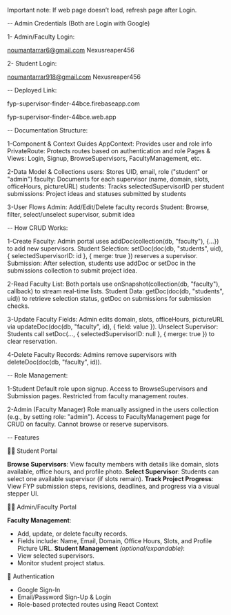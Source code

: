 Important note: If web page doesn’t load, refresh page after Login.

-- Admin Credentials (Both are Login with Google)

1- Admin/Faculty Login:

   noumantarrar6@gmail.com 
   Nexusreaper456

2- Student Login:

   noumantarrar918@gmail.com
   Nexusreaper456

-- Deployed Link:

fyp-supervisor-finder-44bce.firebaseapp.com

fyp-supervisor-finder-44bce.web.app

-- Documentation Structure:

1-Component & Context Guides
   AppContext: Provides user and role info
   PrivateRoute: Protects routes based on authentication and role
   Pages & Views: Login, Signup, BrowseSupervisors, FacultyManagement, etc.

2-Data Model & Collections
   users: Stores UID, email, role ("student" or "admin")
   faculty: Documents for each supervisor (name, domain, slots, officeHours, pictureURL)
   students: Tracks selectedSupervisorID per student
   submissions: Project ideas and statuses submitted by students

3-User Flows
   Admin: Add/Edit/Delete faculty records
   Student: Browse, filter, select/unselect supervisor, submit idea


-- How CRUD Works:

1-Create
   Faculty: Admin portal uses addDoc(collection(db, "faculty"), {...}) to add new supervisors.
   Student Selection: setDoc(doc(db, "students", uid), { selectedSupervisorID: id }, { merge: true }) reserves a supervisor.
   Submission: After selection, students use addDoc or setDoc in the submissions collection to submit project idea.

2-Read
   Faculty List: Both portals use onSnapshot(collection(db, "faculty"), callback) to stream real-time lists.
   Student Data: getDoc(doc(db, "students", uid)) to retrieve selection status, getDoc on submissions for submission checks.

3-Update
   Faculty Fields: Admin edits domain, slots, officeHours, pictureURL via updateDoc(doc(db, "faculty", id), { field: value }).
   Unselect Supervisor: Students call setDoc(..., { selectedSupervisorID: null }, { merge: true }) to clear reservation.

4-Delete
   Faculty Records: Admins remove supervisors with deleteDoc(doc(db, "faculty", id)).

-- Role Management:

1-Student
   Default role upon signup.
   Access to BrowseSupervisors and Submission pages.
   Restricted from faculty management routes.

 2-Admin (Faculty Manager)
   Role manually assigned in the users collection (e.g., by setting role: "admin").
   Access to FacultyManagement page for CRUD on faculty.
   Cannot browse or reserve supervisors.

-- Features

👨‍🎓 Student Portal

**Browse Supervisors**: View faculty members with details like domain, slots available, office hours, and profile photo.
**Select Supervisor**: Students can select one available supervisor (if slots remain).
**Track Project Progress**: View FYP submission steps, revisions, deadlines, and progress via a visual stepper UI.

👨‍🏫 Admin/Faculty Portal

**Faculty Management**:
  - Add, update, or delete faculty records.
  - Fields include: Name, Email, Domain, Office Hours, Slots, and Profile Picture URL.
**Student Management** *(optional/expandable)*:
  - View selected supervisors.
  - Monitor student project status.
  
🔐 Authentication

- Google Sign-In  
- Email/Password Sign-Up & Login  
- Role-based protected routes using React Context

